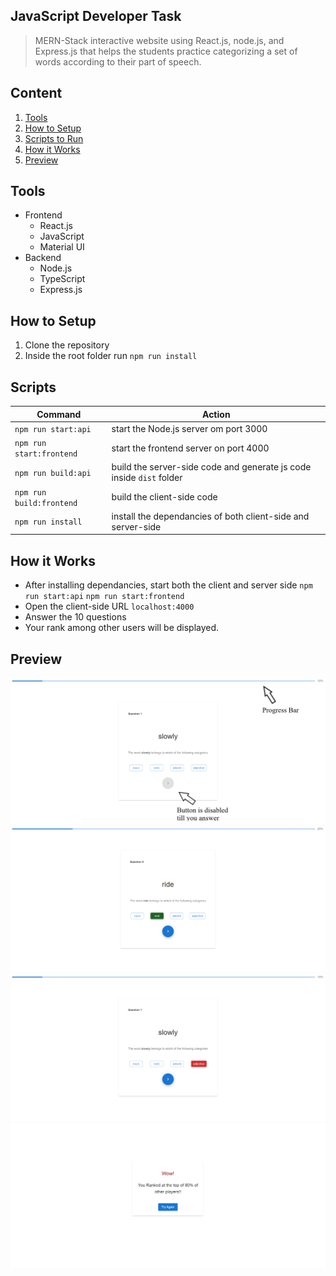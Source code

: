 ## JavaScript Developer Task
> MERN-Stack interactive website using React.js, node.js, and Express.js that helps the students practice categorizing a
set of words according to their part of speech.

## Content
1) [Tools](#Tools)
2) [How to Setup](#how-to-setup)
3) [Scripts to Run](#scripts)
4) [How it Works](#how-it-works)
5) [Preview](#preview)

## Tools
- Frontend
    - React.js
    - JavaScript
    - Material UI
- Backend
    - Node.js
    - TypeScript
    - Express.js

## How to Setup
1) Clone the repository
2) Inside the root folder run `npm run install`

## Scripts
| Command  | Action |
| ------------- | ------------- |
| `npm run start:api`  | start the Node.js server om port 3000 |
| `npm run start:frontend`  | start the frontend server on port 4000|
| `npm run build:api`  | build the server-side code and generate js code inside `dist` folder|
| `npm run build:frontend`  | build the client-side code|
| `npm run install`  | install the dependancies of both client-side and server-side|

## How it Works
- After installing dependancies, start both the client and server side `npm run start:api` `npm run start:frontend`
- Open the client-side URL `localhost:4000`
- Answer the 10 questions
- Your rank among other users will be displayed.

## Preview
<img src="./images/Home.png">
<img src="./images/CA.png">
<img src="./images/WA.png">
<img src="./images/rank.png">
